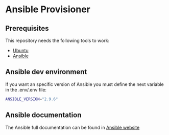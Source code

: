 # Ansible Provisioner

## Prerequisites

This repository needs the following tools to work:

- [Ubuntu](https://ubuntu.com/)
- [Ansible](https://www.ansible.com/)
  
## Ansible dev environment

If you want an specific version of Ansible you must define the next variable in the .env/.env file:

```bash
ANSIBLE_VERSION="2.9.6"
```

## Ansible documentation

The Ansible full documentation can be found in [Ansible website](https://docs.ansible.com/ansible/latest/index.html)